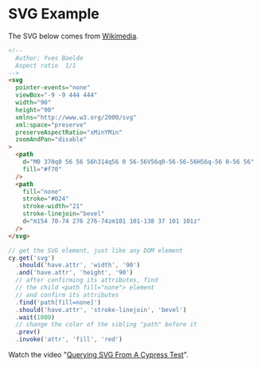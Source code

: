 # SVG Example

<!-- fiddle Select elements in SVG -->

The SVG below comes from [Wikimedia](https://commons.wikimedia.org/wiki/Category:SVG_logos).

```html
<!--
  Author: Yves Baelde
  Aspect ratio  1/1
-->
<svg
  pointer-events="none"
  viewBox="-9 -9 444 444"
  width="90"
  height="90"
  xmlns="http://www.w3.org/2000/svg"
  xml:space="preserve"
  preserveAspectRatio="xMinYMin"
  zoomAndPan="disable"
>
  <path
    d="M0 370q0 56 56 56h314q56 0 56-56V56q0-56-56-56H56q-56 0-56 56"
    fill="#f70"
  />
  <path
    fill="none"
    stroke="#024"
    stroke-width="21"
    stroke-linejoin="bevel"
    d="m154 70-74 276 276-74zm101 101-138 37 101 101z"
  />
</svg>
```

```js
// get the SVG element, just like any DOM element
cy.get('svg')
  .should('have.attr', 'width', '90')
  .and('have.attr', 'height', '90')
  // after confirming its attributes, find
  // the child <path fill="none"> element
  // and confirm its attributes
  .find('path[fill=none]')
  .should('have.attr', 'stroke-linejoin', 'bevel')
  .wait(1000)
  // change the color of the sibling "path" before it
  .prev()
  .invoke('attr', 'fill', 'red')
```

Watch the video "[Querying SVG From A Cypress Test](https://youtu.be/liFRu0Fu-Gs)".

<!-- fiddle-end -->
